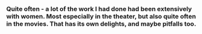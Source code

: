 ### Quite often - a lot of the work I had done had been extensively with women. Most especially in the theater, but also quite often in the movies. That has its own delights, and maybe pitfalls too.